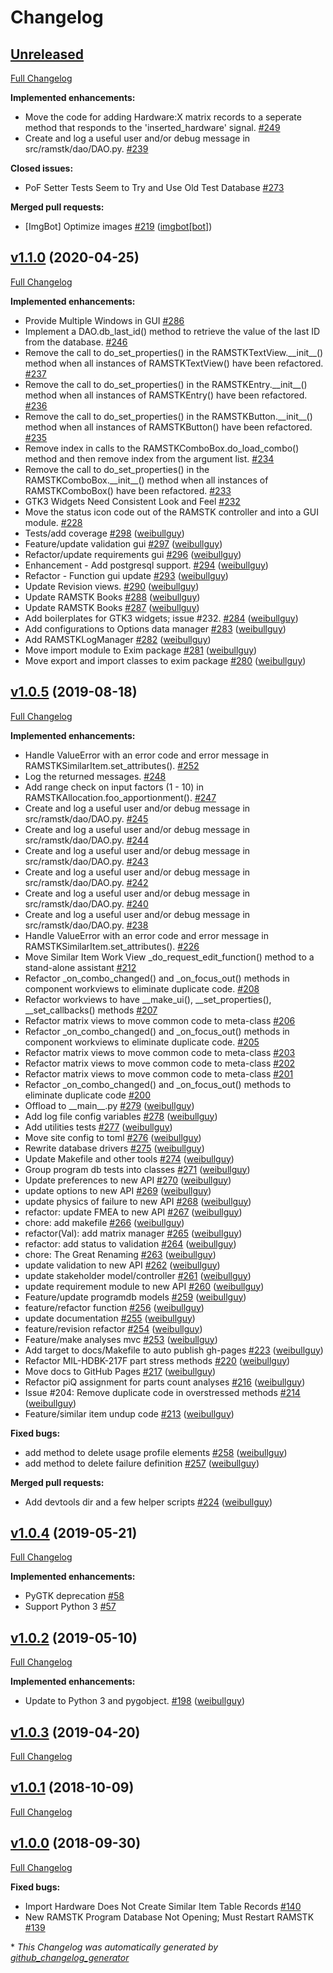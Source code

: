 # Changelog

## [Unreleased](https://github.com/ReliaQualAssociates/ramstk/tree/HEAD)

[Full Changelog](https://github.com/ReliaQualAssociates/ramstk/compare/v1.1.0...HEAD)

**Implemented enhancements:**

-  Move the code for adding Hardware:X matrix records to a seperate method that responds to the 'inserted\_hardware' signal. [\#249](https://github.com/ReliaQualAssociates/ramstk/issues/249)
-  Create and log a useful user and/or debug message in src/ramstk/dao/DAO.py. [\#239](https://github.com/ReliaQualAssociates/ramstk/issues/239)

**Closed issues:**

- PoF Setter Tests Seem to Try and Use Old Test Database [\#273](https://github.com/ReliaQualAssociates/ramstk/issues/273)

**Merged pull requests:**

- \[ImgBot\] Optimize images [\#219](https://github.com/ReliaQualAssociates/ramstk/pull/219) ([imgbot[bot]](https://github.com/apps/imgbot))

## [v1.1.0](https://github.com/ReliaQualAssociates/ramstk/tree/v1.1.0) (2020-04-25)

[Full Changelog](https://github.com/ReliaQualAssociates/ramstk/compare/v1.0.5...v1.1.0)

**Implemented enhancements:**

- Provide Multiple Windows in GUI [\#286](https://github.com/ReliaQualAssociates/ramstk/issues/286)
-  Implement a DAO.db\_last\_id\(\) method to retrieve the value of the last ID from the database. [\#246](https://github.com/ReliaQualAssociates/ramstk/issues/246)
-  Remove the call to do\_set\_properties\(\) in the RAMSTKTextView.\_\_init\_\_\(\) method when all instances of RAMSTKTextView\(\) have been refactored. [\#237](https://github.com/ReliaQualAssociates/ramstk/issues/237)
-  Remove the call to do\_set\_properties\(\) in the RAMSTKEntry.\_\_init\_\_\(\) method when all instances of RAMSTKEntry\(\) have been refactored. [\#236](https://github.com/ReliaQualAssociates/ramstk/issues/236)
-  Remove the call to do\_set\_properties\(\) in the RAMSTKButton.\_\_init\_\_\(\) method when all instances of RAMSTKButton\(\) have been refactored. [\#235](https://github.com/ReliaQualAssociates/ramstk/issues/235)
-  Remove index in calls to the RAMSTKComboBox.do\_load\_combo\(\) method and then remove index from the argument list. [\#234](https://github.com/ReliaQualAssociates/ramstk/issues/234)
-  Remove the call to do\_set\_properties\(\) in the RAMSTKComboBox.\_\_init\_\_\(\) method when all instances of RAMSTKComboBox\(\) have been refactored. [\#233](https://github.com/ReliaQualAssociates/ramstk/issues/233)
- GTK3 Widgets Need Consistent Look and Feel [\#232](https://github.com/ReliaQualAssociates/ramstk/issues/232)
-  Move the status icon code out of the RAMSTK controller and into a GUI module. [\#228](https://github.com/ReliaQualAssociates/ramstk/issues/228)
- Tests/add coverage [\#298](https://github.com/ReliaQualAssociates/ramstk/pull/298) ([weibullguy](https://github.com/weibullguy))
- Feature/update validation gui [\#297](https://github.com/ReliaQualAssociates/ramstk/pull/297) ([weibullguy](https://github.com/weibullguy))
- Refactor/update requirements gui [\#296](https://github.com/ReliaQualAssociates/ramstk/pull/296) ([weibullguy](https://github.com/weibullguy))
- Enhancement - Add postgresql support. [\#294](https://github.com/ReliaQualAssociates/ramstk/pull/294) ([weibullguy](https://github.com/weibullguy))
- Refactor - Function gui update [\#293](https://github.com/ReliaQualAssociates/ramstk/pull/293) ([weibullguy](https://github.com/weibullguy))
- Update Revision views. [\#290](https://github.com/ReliaQualAssociates/ramstk/pull/290) ([weibullguy](https://github.com/weibullguy))
- Update RAMSTK Books [\#288](https://github.com/ReliaQualAssociates/ramstk/pull/288) ([weibullguy](https://github.com/weibullguy))
- Update RAMSTK Books [\#287](https://github.com/ReliaQualAssociates/ramstk/pull/287) ([weibullguy](https://github.com/weibullguy))
- Add boilerplates for GTK3 widgets; issue \#232. [\#284](https://github.com/ReliaQualAssociates/ramstk/pull/284) ([weibullguy](https://github.com/weibullguy))
- Add configurations to Options data manager [\#283](https://github.com/ReliaQualAssociates/ramstk/pull/283) ([weibullguy](https://github.com/weibullguy))
- Add RAMSTKLogManager [\#282](https://github.com/ReliaQualAssociates/ramstk/pull/282) ([weibullguy](https://github.com/weibullguy))
- Move import module to Exim package [\#281](https://github.com/ReliaQualAssociates/ramstk/pull/281) ([weibullguy](https://github.com/weibullguy))
- Move export and import classes to exim package [\#280](https://github.com/ReliaQualAssociates/ramstk/pull/280) ([weibullguy](https://github.com/weibullguy))

## [v1.0.5](https://github.com/ReliaQualAssociates/ramstk/tree/v1.0.5) (2019-08-18)

[Full Changelog](https://github.com/ReliaQualAssociates/ramstk/compare/v1.0.4...v1.0.5)

**Implemented enhancements:**

-  Handle ValueError with an error code and error message in RAMSTKSimilarItem.set\_attributes\(\). [\#252](https://github.com/ReliaQualAssociates/ramstk/issues/252)
-  Log the returned messages. [\#248](https://github.com/ReliaQualAssociates/ramstk/issues/248)
-  Add range check on input factors \(1 - 10\) in RAMSTKAllocation.foo\_apportionment\(\). [\#247](https://github.com/ReliaQualAssociates/ramstk/issues/247)
-  Create and log a useful user and/or debug message in src/ramstk/dao/DAO.py. [\#245](https://github.com/ReliaQualAssociates/ramstk/issues/245)
-  Create and log a useful user and/or debug message in src/ramstk/dao/DAO.py. [\#244](https://github.com/ReliaQualAssociates/ramstk/issues/244)
-  Create and log a useful user and/or debug message in src/ramstk/dao/DAO.py. [\#243](https://github.com/ReliaQualAssociates/ramstk/issues/243)
-  Create and log a useful user and/or debug message in src/ramstk/dao/DAO.py. [\#242](https://github.com/ReliaQualAssociates/ramstk/issues/242)
-  Create and log a useful user and/or debug message in src/ramstk/dao/DAO.py. [\#240](https://github.com/ReliaQualAssociates/ramstk/issues/240)
-  Create and log a useful user and/or debug message in src/ramstk/dao/DAO.py. [\#238](https://github.com/ReliaQualAssociates/ramstk/issues/238)
- Handle ValueError with an error code and error message in RAMSTKSimilarItem.set\_attributes\(\). [\#226](https://github.com/ReliaQualAssociates/ramstk/issues/226)
- Move Similar Item Work View \_do\_request\_edit\_function\(\) method to a stand-alone assistant [\#212](https://github.com/ReliaQualAssociates/ramstk/issues/212)
- Refactor \_on\_combo\_changed\(\) and \_on\_focus\_out\(\) methods in component workviews to eliminate duplicate code. [\#208](https://github.com/ReliaQualAssociates/ramstk/issues/208)
- Refactor workviews to have \_\_make\_ui\(\), \_\_set\_properties\(\), \_\_set\_callbacks\(\) methods [\#207](https://github.com/ReliaQualAssociates/ramstk/issues/207)
- Refactor matrix views to move common code to meta-class [\#206](https://github.com/ReliaQualAssociates/ramstk/issues/206)
- Refactor \_on\_combo\_changed\(\) and \_on\_focus\_out\(\) methods in component workviews to eliminate duplicate code. [\#205](https://github.com/ReliaQualAssociates/ramstk/issues/205)
- Refactor matrix views to move common code to meta-class [\#203](https://github.com/ReliaQualAssociates/ramstk/issues/203)
- Refactor matrix views to move common code to meta-class [\#202](https://github.com/ReliaQualAssociates/ramstk/issues/202)
- Refactor matrix views to move common code to meta-class [\#201](https://github.com/ReliaQualAssociates/ramstk/issues/201)
- Refactor \_on\_combo\_changed\(\) and \_on\_focus\_out\(\) methods to eliminate duplicate code [\#200](https://github.com/ReliaQualAssociates/ramstk/issues/200)
- Offload to \_\_main\_\_.py [\#279](https://github.com/ReliaQualAssociates/ramstk/pull/279) ([weibullguy](https://github.com/weibullguy))
- Add log file config variables [\#278](https://github.com/ReliaQualAssociates/ramstk/pull/278) ([weibullguy](https://github.com/weibullguy))
- Add utilities tests [\#277](https://github.com/ReliaQualAssociates/ramstk/pull/277) ([weibullguy](https://github.com/weibullguy))
- Move site config to toml [\#276](https://github.com/ReliaQualAssociates/ramstk/pull/276) ([weibullguy](https://github.com/weibullguy))
- Rewrite database drivers [\#275](https://github.com/ReliaQualAssociates/ramstk/pull/275) ([weibullguy](https://github.com/weibullguy))
- Update Makefile and other tools [\#274](https://github.com/ReliaQualAssociates/ramstk/pull/274) ([weibullguy](https://github.com/weibullguy))
- Group program db tests into classes [\#271](https://github.com/ReliaQualAssociates/ramstk/pull/271) ([weibullguy](https://github.com/weibullguy))
- Update preferences to new API [\#270](https://github.com/ReliaQualAssociates/ramstk/pull/270) ([weibullguy](https://github.com/weibullguy))
- update options to new API [\#269](https://github.com/ReliaQualAssociates/ramstk/pull/269) ([weibullguy](https://github.com/weibullguy))
- update physics of failure to new API [\#268](https://github.com/ReliaQualAssociates/ramstk/pull/268) ([weibullguy](https://github.com/weibullguy))
- refactor: update FMEA to new API [\#267](https://github.com/ReliaQualAssociates/ramstk/pull/267) ([weibullguy](https://github.com/weibullguy))
- chore: add makefile [\#266](https://github.com/ReliaQualAssociates/ramstk/pull/266) ([weibullguy](https://github.com/weibullguy))
- refactor\(Val\): add matrix manager [\#265](https://github.com/ReliaQualAssociates/ramstk/pull/265) ([weibullguy](https://github.com/weibullguy))
- refactor: add status to validation [\#264](https://github.com/ReliaQualAssociates/ramstk/pull/264) ([weibullguy](https://github.com/weibullguy))
- chore: The Great Renaming [\#263](https://github.com/ReliaQualAssociates/ramstk/pull/263) ([weibullguy](https://github.com/weibullguy))
- update validation to new API [\#262](https://github.com/ReliaQualAssociates/ramstk/pull/262) ([weibullguy](https://github.com/weibullguy))
- update stakeholder model/controller [\#261](https://github.com/ReliaQualAssociates/ramstk/pull/261) ([weibullguy](https://github.com/weibullguy))
- update requirement module to new API [\#260](https://github.com/ReliaQualAssociates/ramstk/pull/260) ([weibullguy](https://github.com/weibullguy))
- Feature/update programdb models [\#259](https://github.com/ReliaQualAssociates/ramstk/pull/259) ([weibullguy](https://github.com/weibullguy))
- feature/refactor function [\#256](https://github.com/ReliaQualAssociates/ramstk/pull/256) ([weibullguy](https://github.com/weibullguy))
- update documentation [\#255](https://github.com/ReliaQualAssociates/ramstk/pull/255) ([weibullguy](https://github.com/weibullguy))
- feature/revision refactor [\#254](https://github.com/ReliaQualAssociates/ramstk/pull/254) ([weibullguy](https://github.com/weibullguy))
- Feature/make analyses mvc [\#253](https://github.com/ReliaQualAssociates/ramstk/pull/253) ([weibullguy](https://github.com/weibullguy))
- Add target to docs/Makefile to auto publish gh-pages [\#223](https://github.com/ReliaQualAssociates/ramstk/pull/223) ([weibullguy](https://github.com/weibullguy))
- Refactor MIL-HDBK-217F part stress methods [\#220](https://github.com/ReliaQualAssociates/ramstk/pull/220) ([weibullguy](https://github.com/weibullguy))
- Move docs to GitHub Pages [\#217](https://github.com/ReliaQualAssociates/ramstk/pull/217) ([weibullguy](https://github.com/weibullguy))
- Refactor piQ assignment for parts count analyses [\#216](https://github.com/ReliaQualAssociates/ramstk/pull/216) ([weibullguy](https://github.com/weibullguy))
- Issue \#204: Remove duplicate code in overstressed methods [\#214](https://github.com/ReliaQualAssociates/ramstk/pull/214) ([weibullguy](https://github.com/weibullguy))
- Feature/similar item undup code [\#213](https://github.com/ReliaQualAssociates/ramstk/pull/213) ([weibullguy](https://github.com/weibullguy))

**Fixed bugs:**

- add method to delete usage profile elements [\#258](https://github.com/ReliaQualAssociates/ramstk/pull/258) ([weibullguy](https://github.com/weibullguy))
- add method to delete failure definition [\#257](https://github.com/ReliaQualAssociates/ramstk/pull/257) ([weibullguy](https://github.com/weibullguy))

**Merged pull requests:**

- Add devtools dir and a few helper scripts [\#224](https://github.com/ReliaQualAssociates/ramstk/pull/224) ([weibullguy](https://github.com/weibullguy))

## [v1.0.4](https://github.com/ReliaQualAssociates/ramstk/tree/v1.0.4) (2019-05-21)

[Full Changelog](https://github.com/ReliaQualAssociates/ramstk/compare/v1.0.2...v1.0.4)

**Implemented enhancements:**

- PyGTK deprecation [\#58](https://github.com/ReliaQualAssociates/ramstk/issues/58)
- Support Python 3 [\#57](https://github.com/ReliaQualAssociates/ramstk/issues/57)

## [v1.0.2](https://github.com/ReliaQualAssociates/ramstk/tree/v1.0.2) (2019-05-10)

[Full Changelog](https://github.com/ReliaQualAssociates/ramstk/compare/v1.0.3...v1.0.2)

**Implemented enhancements:**

- Update to Python 3 and pygobject. [\#198](https://github.com/ReliaQualAssociates/ramstk/pull/198) ([weibullguy](https://github.com/weibullguy))

## [v1.0.3](https://github.com/ReliaQualAssociates/ramstk/tree/v1.0.3) (2019-04-20)

[Full Changelog](https://github.com/ReliaQualAssociates/ramstk/compare/v1.0.1...v1.0.3)

## [v1.0.1](https://github.com/ReliaQualAssociates/ramstk/tree/v1.0.1) (2018-10-09)

[Full Changelog](https://github.com/ReliaQualAssociates/ramstk/compare/v1.0.0...v1.0.1)

## [v1.0.0](https://github.com/ReliaQualAssociates/ramstk/tree/v1.0.0) (2018-09-30)

[Full Changelog](https://github.com/ReliaQualAssociates/ramstk/compare/v1.0.0.rc1...v1.0.0)

**Fixed bugs:**

- Import Hardware Does Not Create Similar Item Table Records [\#140](https://github.com/ReliaQualAssociates/ramstk/issues/140)
- New RAMSTK Program Database Not Opening; Must Restart RAMSTK [\#139](https://github.com/ReliaQualAssociates/ramstk/issues/139)



\* *This Changelog was automatically generated by [github_changelog_generator](https://github.com/github-changelog-generator/github-changelog-generator)*
